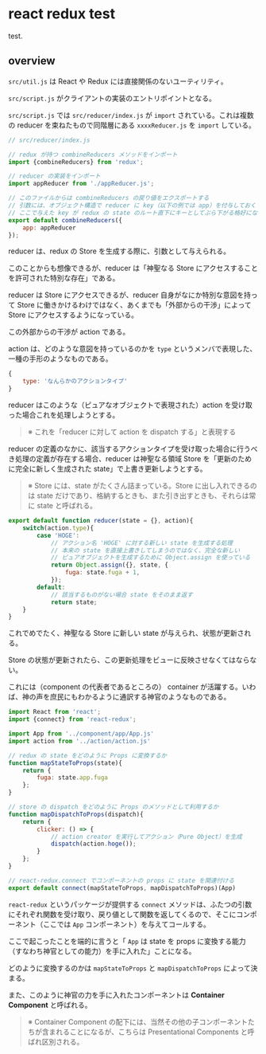 
# react redux test

test.

## overview

`src/util.js` は React や Redux には直接関係のないユーティリティ。

`src/script.js` がクライアントの実装のエントリポイントとなる。

`src/script.js` では `src/reducer/index.js` が `import` されている。これは複数の reducer を束ねたもので同階層にある `xxxxReducer.js` を `import` している。

```javascript
// src/reducer/index.js

// redux が持つ combineReducers メソッドをインポート
import {combineReducers} from 'redux';

// reducer の実装をインポート
import appReducer from './appReducer.js';

// このファイルからは combineReducers の戻り値をエクスポートする
// 引数には、オブジェクト構造で reducer に key（以下の例では app）を付与しておく
// ここで与えた key が redux の state のルート直下にキーとしてぶら下がる格好になる
export default combineReducers({
    app: appReducer
});
```

reducer は、redux の Store を生成する際に、引数として与えられる。

このことからも想像できるが、reducer は「神聖なる Store にアクセスすることを許可された特別な存在」である。

reducer は Store にアクセスできるが、reducer 自身がなにか特別な意図を持って Store に働きかけるわけではなく、あくまでも「外部からの干渉」によって Store にアクセスするようになっている。

この外部からの干渉が action である。

action は、どのような意図を持っているのかを `type` というメンバで表現した、一種の手形のようなものである。

```javascript
{
    type: 'なんらかのアクションタイプ'
}
```

reducer はこのような（ピュアなオブジェクトで表現された）action を受け取った場合これを処理しようとする。

> ※ これを「reducer に対して action を dispatch する」と表現する

reducer の定義のなかに、該当するアクションタイプを受け取った場合に行うべき処理の定義が存在する場合、reducer は神聖なる領域 Store を「更新のために完全に新しく生成された state」で上書き更新しようとする。

> ※ Store には、state がたくさん詰まっている。Store に出し入れできるのは state だけであり、格納するときも、また引き出すときも、それらは常に state と呼ばれる。

```javascript
export default function reducer(state = {}, action){
    switch(action.type){
        case 'HOGE':
            // アクション名 'HOGE' に対する新しい state を生成する処理
            // 本来の state を直接上書きしてしまうのではなく、完全な新しい
            // ピュアオブジェクトを生成するために Object.assign を使っている
            return Object.assign({}, state, {
                fuga: state.fuga + 1,
            });
        default:
            // 該当するものがない場合 state をそのまま返す
            return state;
    }
}
```

これでめでたく、神聖なる Store に新しい state が与えられ、状態が更新される。

Store の状態が更新されたら、この更新処理をビューに反映させなくてはならない。

これには（component の代表者であるところの） container が活躍する。いわば、神の声を庶民にもわかるように通訳する神官のようなものである。

```javascript
import React from 'react';
import {connect} from 'react-redux';

import App from '../component/app/App.js'
import action from '../action/action.js'

// redux の state をどのように Props に変換するか
function mapStateToProps(state){
    return {
        fuga: state.app.fuga
    };
}

// store の dispatch をどのように Props のメソッドとして利用するか
function mapDispatchToProps(dispatch){
    return {
        clicker: () => {
            // action creator を実行してアクション（Pure Object）を生成
            dispatch(action.hoge());
        }
    };
}

// react-redux.connect でコンポーネントの props に state を関連付ける
export default connect(mapStateToProps, mapDispatchToProps)(App)
```

`react-redux` というパッケージが提供する `connect` メソッドは、ふたつの引数にそれぞれ関数を受け取り、戻り値として関数を返してくるので、そこにコンポーネント（ここでは `App` コンポーネント）を与えてコールする。

ここで起こったことを端的に言うと「 `App` は state を props に変換する能力（すなわち神官としての能力）を手に入れた」ことになる。

どのように変換するのかは `mapStateToProps` と `mapDispatchToProps` によって決まる。

また、このように神官の力を手に入れたコンポーネントは **Container Component** と呼ばれる。

> ※ Container Component の配下には、当然その他の子コンポーネントたちが含まれることになるが、こちらは Presentational Components と呼ばれ区別される。



